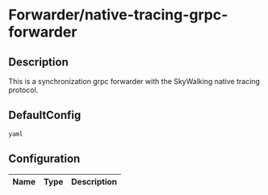 # Forwarder/native-tracing-grpc-forwarder
## Description
This is a synchronization grpc forwarder with the SkyWalking native tracing protocol.
## DefaultConfig
```yaml```
## Configuration
|Name|Type|Description|
|----|----|-----------|

